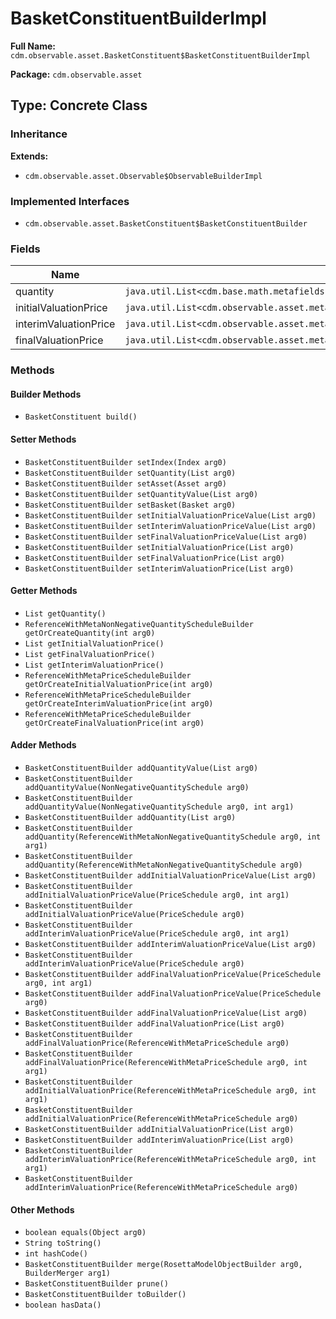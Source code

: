 # BasketConstituentBuilderImpl

**Full Name:** `cdm.observable.asset.BasketConstituent$BasketConstituentBuilderImpl`

**Package:** `cdm.observable.asset`

## Type: Concrete Class

### Inheritance

**Extends:**
- `cdm.observable.asset.Observable$ObservableBuilderImpl`

### Implemented Interfaces

- `cdm.observable.asset.BasketConstituent$BasketConstituentBuilder`

### Fields

| Name | Type | Description |
|------|------|-------------|
| quantity | `java.util.List<cdm.base.math.metafields.ReferenceWithMetaNonNegativeQuantitySchedule$ReferenceWithMetaNonNegativeQuantityScheduleBuilder>` |  |
| initialValuationPrice | `java.util.List<cdm.observable.asset.metafields.ReferenceWithMetaPriceSchedule$ReferenceWithMetaPriceScheduleBuilder>` |  |
| interimValuationPrice | `java.util.List<cdm.observable.asset.metafields.ReferenceWithMetaPriceSchedule$ReferenceWithMetaPriceScheduleBuilder>` |  |
| finalValuationPrice | `java.util.List<cdm.observable.asset.metafields.ReferenceWithMetaPriceSchedule$ReferenceWithMetaPriceScheduleBuilder>` |  |

### Methods

#### Builder Methods

- `BasketConstituent build()`

#### Setter Methods

- `BasketConstituentBuilder setIndex(Index arg0)`
- `BasketConstituentBuilder setQuantity(List arg0)`
- `BasketConstituentBuilder setAsset(Asset arg0)`
- `BasketConstituentBuilder setQuantityValue(List arg0)`
- `BasketConstituentBuilder setBasket(Basket arg0)`
- `BasketConstituentBuilder setInitialValuationPriceValue(List arg0)`
- `BasketConstituentBuilder setInterimValuationPriceValue(List arg0)`
- `BasketConstituentBuilder setFinalValuationPriceValue(List arg0)`
- `BasketConstituentBuilder setInitialValuationPrice(List arg0)`
- `BasketConstituentBuilder setFinalValuationPrice(List arg0)`
- `BasketConstituentBuilder setInterimValuationPrice(List arg0)`

#### Getter Methods

- `List getQuantity()`
- `ReferenceWithMetaNonNegativeQuantityScheduleBuilder getOrCreateQuantity(int arg0)`
- `List getInitialValuationPrice()`
- `List getFinalValuationPrice()`
- `List getInterimValuationPrice()`
- `ReferenceWithMetaPriceScheduleBuilder getOrCreateInitialValuationPrice(int arg0)`
- `ReferenceWithMetaPriceScheduleBuilder getOrCreateInterimValuationPrice(int arg0)`
- `ReferenceWithMetaPriceScheduleBuilder getOrCreateFinalValuationPrice(int arg0)`

#### Adder Methods

- `BasketConstituentBuilder addQuantityValue(List arg0)`
- `BasketConstituentBuilder addQuantityValue(NonNegativeQuantitySchedule arg0)`
- `BasketConstituentBuilder addQuantityValue(NonNegativeQuantitySchedule arg0, int arg1)`
- `BasketConstituentBuilder addQuantity(List arg0)`
- `BasketConstituentBuilder addQuantity(ReferenceWithMetaNonNegativeQuantitySchedule arg0, int arg1)`
- `BasketConstituentBuilder addQuantity(ReferenceWithMetaNonNegativeQuantitySchedule arg0)`
- `BasketConstituentBuilder addInitialValuationPriceValue(List arg0)`
- `BasketConstituentBuilder addInitialValuationPriceValue(PriceSchedule arg0, int arg1)`
- `BasketConstituentBuilder addInitialValuationPriceValue(PriceSchedule arg0)`
- `BasketConstituentBuilder addInterimValuationPriceValue(PriceSchedule arg0, int arg1)`
- `BasketConstituentBuilder addInterimValuationPriceValue(List arg0)`
- `BasketConstituentBuilder addInterimValuationPriceValue(PriceSchedule arg0)`
- `BasketConstituentBuilder addFinalValuationPriceValue(PriceSchedule arg0, int arg1)`
- `BasketConstituentBuilder addFinalValuationPriceValue(PriceSchedule arg0)`
- `BasketConstituentBuilder addFinalValuationPriceValue(List arg0)`
- `BasketConstituentBuilder addFinalValuationPrice(List arg0)`
- `BasketConstituentBuilder addFinalValuationPrice(ReferenceWithMetaPriceSchedule arg0)`
- `BasketConstituentBuilder addFinalValuationPrice(ReferenceWithMetaPriceSchedule arg0, int arg1)`
- `BasketConstituentBuilder addInitialValuationPrice(ReferenceWithMetaPriceSchedule arg0, int arg1)`
- `BasketConstituentBuilder addInitialValuationPrice(ReferenceWithMetaPriceSchedule arg0)`
- `BasketConstituentBuilder addInitialValuationPrice(List arg0)`
- `BasketConstituentBuilder addInterimValuationPrice(List arg0)`
- `BasketConstituentBuilder addInterimValuationPrice(ReferenceWithMetaPriceSchedule arg0, int arg1)`
- `BasketConstituentBuilder addInterimValuationPrice(ReferenceWithMetaPriceSchedule arg0)`

#### Other Methods

- `boolean equals(Object arg0)`
- `String toString()`
- `int hashCode()`
- `BasketConstituentBuilder merge(RosettaModelObjectBuilder arg0, BuilderMerger arg1)`
- `BasketConstituentBuilder prune()`
- `BasketConstituentBuilder toBuilder()`
- `boolean hasData()`

